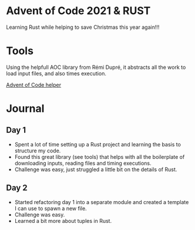 # Advent of Code 2021 & RUST

Learning Rust while helping to save Christmas this year again!!!

# Tools

Using the helpfull AOC library from Rémi Dupré, it abstracts all the work to load input files, and also times execution.

[Advent of Code helper](https://github.com/remi-dupre/aoc)

# Journal

## Day 1

* Spent a lot of time setting up a Rust project and learning the basis to structure my code.
* Found this great library (see tools) that helps with all the boilerplate of downloading inputs, reading files and timing executions.
* Challenge was easy, just struggled a little bit on the details of Rust.

## Day 2

* Started refactoring day 1 into a separate module and created a template I can use to spawn a new file.
* Challenge was easy.
* Learned a bit more about tuples in Rust.
